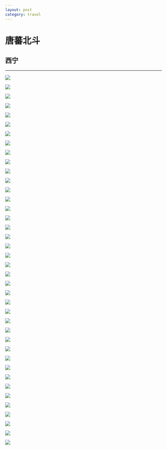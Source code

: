 ```yaml
---
layout: post
category: travel
---
```


# 唐蕃北斗

## 西宁

---

![](http://ww1.sinaimg.cn/mw690/89d0a2e1gw1f96vztsxfbj218g0xc1a6.jpg)

![](http://ww4.sinaimg.cn/mw690/89d0a2e1jw1f8mevvtwssj20tm18g1ic.jpg)

![](http://ww4.sinaimg.cn/mw690/89d0a2e1jw1f8mevgpfkcj217o0n2gu8.jpg)

![](http://ww4.sinaimg.cn/mw690/89d0a2e1jw1f8mevg4gkxj218g0tmds7.jpg)

![](http://ww4.sinaimg.cn/mw690/89d0a2e1jw1f8mevigsvxj214a0tmaqi.jpg)

![](http://ww3.sinaimg.cn/mw690/89d0a2e1jw1f8mevjdl9hj214z0radnu.jpg)

![](http://ww3.sinaimg.cn/mw690/89d0a2e1jw1f8mevkevwgj212q0swaj8.jpg)

![](http://ww4.sinaimg.cn/mw690/89d0a2e1jw1f8mevm1lnpj215z0rzgy3.jpg)

![](http://ww1.sinaimg.cn/mw690/89d0a2e1jw1f8mevn5ea4j20xc0kt7af.jpg)

![](http://ww4.sinaimg.cn/mw690/89d0a2e1jw1f8mevo47qmj20qf0suq90.jpg)

![](http://ww4.sinaimg.cn/mw690/89d0a2e1jw1f8mevp0r3rj218g0mp494.jpg)

![](http://ww3.sinaimg.cn/mw690/89d0a2e1jw1f8mevpzxl4j217a0suak1.jpg)

![](http://ww4.sinaimg.cn/mw690/89d0a2e1jw1f8mevqpxluj20wj0tmqbh.jpg)

![](http://ww2.sinaimg.cn/mw690/89d0a2e1jw1f8mevs1s8pj20yz0m710n.jpg)

![](http://ww3.sinaimg.cn/mw690/89d0a2e1jw1f8mevt3j2hj218g0tmtlp.jpg)

![](http://ww4.sinaimg.cn/mw690/89d0a2e1jw1f8mevaib0cj218g0tmk4g.jpg)

![](http://ww3.sinaimg.cn/mw690/89d0a2e1jw1f8mfai5ujrj217u0t7wt7.jpg)

![](http://ww3.sinaimg.cn/mw690/89d0a2e1jw1f8mfalq3mbj218g0tm1f2.jpg)

![](http://ww4.sinaimg.cn/mw690/89d0a2e1jw1f8mfaqj5y5j21680vonae.jpg)

![](http://ww3.sinaimg.cn/mw690/89d0a2e1jw1f8mfan2dw8j218g0tm13j.jpg)

![](http://ww4.sinaimg.cn/mw690/89d0a2e1jw1f8mfap9vdkj20yo0st7d1.jpg)

![](http://ww4.sinaimg.cn/mw690/89d0a2e1jw1f8mfaobhobj218g0oetmc.jpg)

![](http://ww1.sinaimg.cn/mw690/89d0a2e1jw1f8mevbmsd4j218g0m7gxe.jpg)

![](http://ww1.sinaimg.cn/mw690/89d0a2e1jw1f8me79okhij218g0qcank.jpg)

![](http://ww4.sinaimg.cn/mw690/89d0a2e1jw1f8me7dd3hvj218g0latrb.jpg)

![](http://ww4.sinaimg.cn/mw690/89d0a2e1jw1f8me7bk2hzj21690pg1ab.jpg)

![](http://ww4.sinaimg.cn/mw690/89d0a2e1jw1f8mevciscxj215t0nvwmt.jpg)

![](http://ww3.sinaimg.cn/mw690/89d0a2e1jw1f8mevdhdnbj216w0lfn4o.jpg)

![](http://ww3.sinaimg.cn/mw690/89d0a2e1jw1f8meve4kwzj20pe0oejxv.jpg)

![](http://ww2.sinaimg.cn/mw690/89d0a2e1jw1f8me7glw8yj218f0o7dq9.jpg)

![](http://ww1.sinaimg.cn/mw690/89d0a2e1jw1f8me7euu4mj218g0q1ds8.jpg)

![](http://ww4.sinaimg.cn/mw690/89d0a2e1jw1f8me7gz2rgj218g0jnah7.jpg)

![](http://ww4.sinaimg.cn/mw690/89d0a2e1gw1f96wc61oiaj218g0ucqn4.jpg)

![](http://ww4.sinaimg.cn/mw690/89d0a2e1gw1f96wc72okxj20xb18gndw.jpg)

![](http://ww1.sinaimg.cn/mw690/89d0a2e1gw1f96wrilfozj218g0xcu0p.jpg)

![](http://ww1.sinaimg.cn/mw690/89d0a2e1gw1f96wrk9nwrj218g0xc1kx.jpg)

![](http://ww1.sinaimg.cn/mw690/89d0a2e1gw1f96wrl2pj7j20xb18gk8q.jpg)

![](http://ww2.sinaimg.cn/mw690/89d0a2e1gw1f96wrn1kd7j217e0wjtlm.jpg)

![](http://ww4.sinaimg.cn/mw690/89d0a2e1gw1f96wrne8o8j218f0ko12e.jpg)

![](http://ww4.sinaimg.cn/mw690/89d0a2e1gw1f96x74d7gsj20xb0oqwno.jpg)
